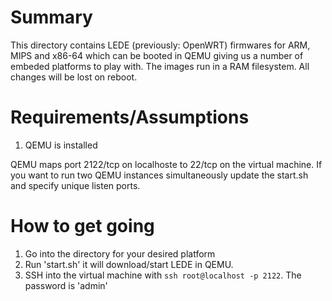 # Summary
This directory contains LEDE (previously: OpenWRT) firmwares for ARM, MIPS and x86-64 which can be booted in QEMU giving us a number of embeded platforms to play with.
The images run in a RAM filesystem. All changes will be lost on reboot.

# Requirements/Assumptions
1. QEMU is installed 

QEMU maps port 2122/tcp on localhoste to 22/tcp on the virtual machine. If you want to run two QEMU instances simultaneously  update the start.sh and specify unique listen ports.

# How to get going
1. Go into the directory for your desired platform 
2. Run 'start.sh' it will download/start LEDE in QEMU. 
3. SSH into the virtual machine with ```ssh root@localhost -p 2122```. The password is 'admin'
